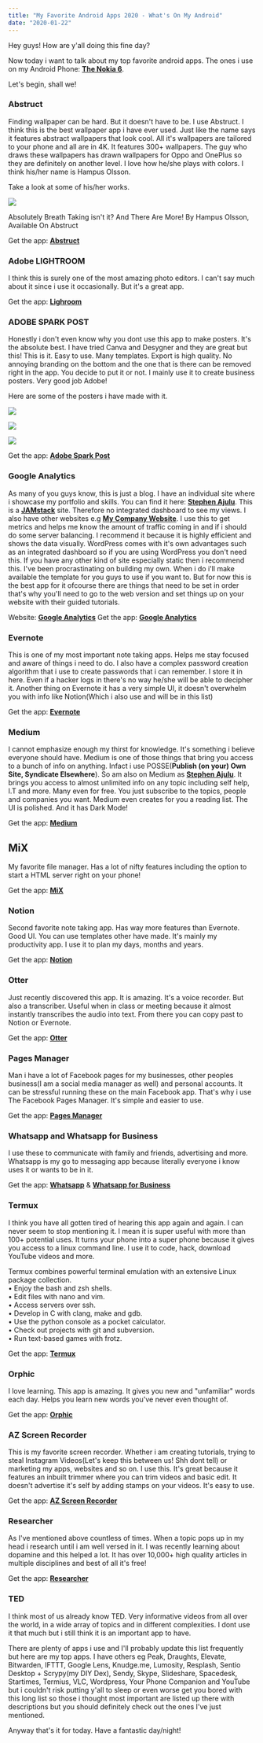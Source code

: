 ```yaml
---
title: "My Favorite Android Apps 2020 - What's On My Android"
date: "2020-01-22"
---
```


Hey guys! How are y'all doing this fine day?

Now today i want to talk about my top favorite android apps. The ones i use on my Android Phone: [**The Nokia 6**](https://ajulusthoughts.wordpress.com/2017/10/16/nokia-6-the-durability-phone-come-back/).

Let's begin, shall we!

### Abstruct

Finding wallpaper can be hard. But it doesn't have to be. I use Abstruct. I think this is the best wallpaper app i have ever used. Just like the name says it features abstract wallpapers that look cool. All it's wallpapers are tailored to your phone and all are in 4K. It features 300+ wallpapers. The guy who draws these wallpapers has drawn wallpapers for Oppo and OnePlus so they are definitely on another level. I love how he/she plays with colors. I think his/her name is Hampus Olsson.

Take a look at some of his/her works.

![](https://ajulusthoughts.files.wordpress.com/2020/01/screenshot_2020-01-22-abstruct.png?w=819)

Absolutely Breath Taking isn't it? And There Are More! By Hampus Olsson, Available On Abstruct

Get the app: [**Abstruct**](https://play.google.com/store/apps/details?id=com.hampusolsson.abstruct)

### Adobe LIGHTROOM

I think this is surely one of the most amazing photo editors. I can't say much about it since i use it occasionally. But it's a great app.

Get the app: [**Lighroom**](https://play.google.com/store/apps/details?id=com.adobe.lrmobile)

### ADOBE SPARK POST

Honestly i don't even know why you dont use this app to make posters. It's the absolute best. I have tried Canva and Desygner and they are great but this! This is it. Easy to use. Many templates. Export is high quality. No annoying branding on the bottom and the one that is there can be removed right in the app. You decide to put it or not. I mainly use it to create business posters. Very good job Adobe!

Here are some of the posters i have made with it.

![](https://ajulusthoughts.files.wordpress.com/2020/01/1ig-story.jpg?w=576)

![](https://ajulusthoughts.files.wordpress.com/2020/01/imaged-9.jpg?w=576)

![](https://ajulusthoughts.files.wordpress.com/2020/01/adobe_post_20191214_0813380.49190347371916454.png?w=512)

Get the app: [**Adobe Spark Post**](https://play.google.com/store/apps/details?id=com.adobe.spark.post)

### Google Analytics

As many of you guys know, this is just a blog. I have an individual site where i showcase my portfolio and skills. You can find it here: [**Stephen Ajulu**](https://stephenajulu.com). This is a [**JAMstack**](https://ajulusthoughts.wordpress.com/2019/11/05/jamstack-headless-cms-and-beyond-part-1/) site. Therefore no integrated dashboard to see my views. I also have other websites e.g [**My Company Website**](https://owlsectechnologies.co.ke). I use this to get metrics and helps me know the amount of traffic coming in and if i should do some server balancing. I recommend it because it is highly efficient and shows the data visually. WordPress comes with it's own advantages such as an integrated dashboard so if you are using WordPress you don't need this. If you have any other kind of site especially static then i recommend this. I've been procrastinating on building my own. When i do i'll make available the template for you guys to use if you want to. But for now this is the best app for it ofcourse there are things that need to be set in order that's why you'll need to go to the web version and set things up on your website with their guided tutorials.

Website: [**Google Analytics**](https://analytics.google.com/) Get the app: [**Google Analytics**](https://play.google.com/store/apps/details?id=com.google.android.apps.giant)

### Evernote

This is one of my most important note taking apps. Helps me stay focused and aware of things i need to do. I also have a complex password creation algorithm that i use to create passwords that i can remember. I store it in here. Even if a hacker logs in there's no way he/she will be able to decipher it. Another thing on Evernote it has a very simple UI, it doesn't overwhelm you with info like Notion(Which i also use and will be in this list)

Get the app: [**Evernote**](https://play.google.com/store/apps/details?id=com.evernote)

### Medium

I cannot emphasize enough my thirst for knowledge. It's something i believe everyone should have. Medium is one of those things that bring you access to a bunch of info on anything. Infact i use POSSE(**Publish (on your) Own Site, Syndicate Elsewhere**). So am also on Medium as [**Stephen Ajulu**](https://medium.com/@stephenajulu). It brings you access to almost unlimited info on any topic including self help, I.T and more. Many even for free. You just subscribe to the topics, people and companies you want. Medium even creates for you a reading list. The UI is polished. And it has Dark Mode!

Get the app: [**Medium**](https://play.google.com/store/apps/details?id=com.medium.reader)

## MiX

My favorite file manager. Has a lot of nifty features including the option to start a HTML server right on your phone!

Get the app: [**MiX**](https://play.google.com/store/apps/details?id=com.mixplorer.silver)

### Notion

Second favorite note taking app. Has way more features than Evernote. Good UI. You can use templates other have made. It's mainly my productivity app. I use it to plan my days, months and years.

Get the app: [**Notion**](https://play.google.com/store/apps/details?id=notion.id)

### Otter

Just recently discovered this app. It is amazing. It's a voice recorder. But also a transcriber. Useful when in class or meeting because it almost instantly transcribes the audio into text. From there you can copy past to Notion or Evernote.

Get the app: **[Otter](https://play.google.com/store/apps/details?id=com.aisense.otter)**

### Pages Manager

Man i have a lot of Facebook pages for my businesses, other peoples business(I am a social media manager as well) and personal accounts. It can be stressful running these on the main Facebook app. That's why i use The Facebook Pages Manager. It's simple and easier to use.

Get the app: [**Pages Manager**](https://play.google.com/store/apps/details?id=com.facebook.pages.app)

### Whatsapp and Whatsapp for Business

I use these to communicate with family and friends, advertising and more. Whatsapp is my go to messaging app because literally everyone i know uses it or wants to be in it.

Get the app: **[Whatsapp](https://play.google.com/store/apps/details?id=com.whatsapp)** & [**Whatsapp for Business**](https://play.google.com/store/apps/details?id=com.whatsapp.w4b)

### Termux

I think you have all gotten tired of hearing this app again and again. I can never seem to stop mentioning it. I mean it is super useful with more than 100+ potential uses. It turns your phone into a super phone because it gives you access to a linux command line. I use it to code, hack, download YouTube videos and more.

Termux combines powerful terminal emulation with an extensive Linux package collection.  
• Enjoy the bash and zsh shells.  
• Edit files with nano and vim.  
• Access servers over ssh.  
• Develop in C with clang, make and gdb.  
• Use the python console as a pocket calculator.  
• Check out projects with git and subversion.  
• Run text-based games with frotz.

Get the app: [**Termux**](https://play.google.com/store/apps/details?id=com.termux)

### Orphic

I love learning. This app is amazing. It gives you new and "unfamiliar" words each day. Helps you learn new words you've never even thought of.

Get the app: [**Orphic**](https://play.google.com/store/apps/details?id=orphic.eclectik.com.orphic)

### AZ Screen Recorder

This is my favorite screen recorder. Whether i am creating tutorials, trying to steal Instagram Videos(Let's keep this between us! Shh dont tell) or marketing my apps, websites and so on. I use this. It's great because it features an inbuilt trimmer where you can trim videos and basic edit. It doesn't advertise it's self by adding stamps on your videos. It's easy to use.

Get the app: **[AZ Screen Recorder](https://play.google.com/store/apps/details?id=com.hecorat.screenrecorder.free)**

### Researcher

As I've mentioned above countless of times. When a topic pops up in my head i research until i am well versed in it. I was recently learning about dopamine and this helped a lot. It has over 10,000+ high quality articles in multiple disciplines and best of all it's free!

Get the app: [**Researcher**](https://play.google.com/store/apps/details?id=io.fusetech.stackademia)

### TED

I think most of us already know TED. Very informative videos from all over the world, in a wide array of topics and in different complexities. I dont use it that much but i still think it is an important app to have.

There are plenty of apps i use and I'll probably update this list frequently but here are my top apps. I have others eg Peak, Draughts, Elevate, Bitwarden, IFTTT, Google Lens, Knudge.me, Lumosity, Resplash, Sentio Desktop + Scrypy(my DIY Dex), Sendy, Skype, Slideshare, Spacedesk, Startimes, Termius, VLC, Wordpress, Your Phone Companion and YouTube but i couldn't risk putting y'all to sleep or even worse get you bored with this long list so those i thought most important are listed up there with descriptions but you should definitely check out the ones I've just mentioned.

Anyway that's it for today. Have a fantastic day/night!
